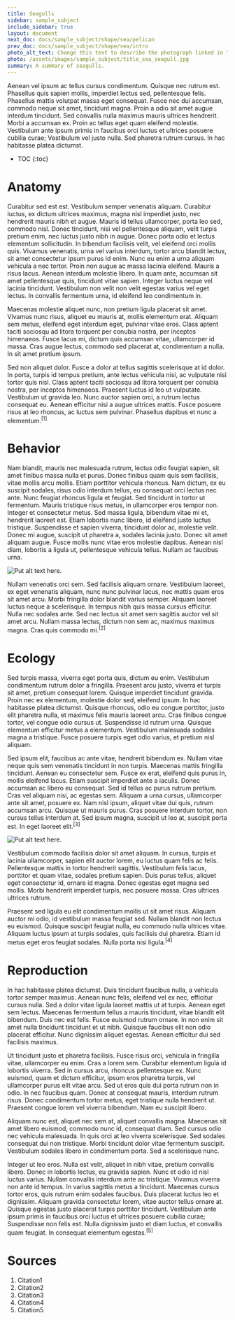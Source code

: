 ```yaml
---
title: Seagulls
sidebar: sample_subject
include_sidebar: true
layout: document
next_doc: docs/sample_subject/shape/sea/pelican
prev_doc: docs/sample_subject/shape/sea/intro
photo_alt_text: Change this text to describe the photograph linked in "photo".
photo: /assets/images/sample_subject/title_sea_seagull.jpg
summary: A summary of seagulls.
---
```


Aenean vel ipsum ac tellus cursus condimentum. Quisque nec rutrum est. Phasellus quis sapien mollis, imperdiet lectus sed, pellentesque felis. Phasellus mattis volutpat massa eget consequat. Fusce nec dui accumsan, commodo neque sit amet, tincidunt magna. Proin a odio sit amet augue interdum tincidunt. Sed convallis nulla maximus mauris ultrices hendrerit. Morbi a accumsan ex. Proin ac tellus eget quam eleifend molestie. Vestibulum ante ipsum primis in faucibus orci luctus et ultrices posuere cubilia curae; Vestibulum vel justo nulla. Sed pharetra rutrum cursus. In hac habitasse platea dictumst.

* TOC
{:toc}

# Anatomy

Curabitur sed est est. Vestibulum semper venenatis aliquam. Curabitur luctus, ex dictum ultrices maximus, magna nisl imperdiet justo, nec hendrerit mauris nibh et augue. Mauris id tellus ullamcorper, porta leo sed, commodo nisl. Donec tincidunt, nisi vel pellentesque aliquam, velit turpis pretium enim, nec luctus justo nibh in augue. Donec porta odio et lectus elementum sollicitudin. In bibendum facilisis velit, vel eleifend orci mollis quis. Vivamus venenatis, urna vel varius interdum, tortor arcu blandit lectus, sit amet consectetur ipsum purus id enim. Nunc eu enim a urna aliquam vehicula a nec tortor. Proin non augue ac massa lacinia eleifend. Mauris a risus lacus. Aenean interdum molestie libero. In quam ante, accumsan sit amet pellentesque quis, tincidunt vitae sapien. Integer luctus neque vel lacinia tincidunt. Vestibulum non velit non velit egestas varius vel eget lectus. In convallis fermentum urna, id eleifend leo condimentum in.

Maecenas molestie aliquet nunc, non pretium ligula placerat sit amet. Vivamus nunc risus, aliquet eu mauris at, mollis elementum erat. Aliquam sem metus, eleifend eget interdum eget, pulvinar vitae eros. Class aptent taciti sociosqu ad litora torquent per conubia nostra, per inceptos himenaeos. Fusce lacus mi, dictum quis accumsan vitae, ullamcorper id massa. Cras augue lectus, commodo sed placerat at, condimentum a nulla. In sit amet pretium ipsum.

Sed non aliquet dolor. Fusce a dolor at tellus sagittis scelerisque at id dolor. In porta, turpis id tempus pretium, ante lectus vehicula nisi, ac vulputate nisi tortor quis nisl. Class aptent taciti sociosqu ad litora torquent per conubia nostra, per inceptos himenaeos. Praesent luctus id leo ut vulputate. Vestibulum ut gravida leo. Nunc auctor sapien orci, a rutrum lectus consequat eu. Aenean efficitur nisi a augue ultrices mattis. Fusce posuere risus at leo rhoncus, ac luctus sem pulvinar. Phasellus dapibus et nunc a elementum.<sup>[1]</sup>

# Behavior

 Nam blandit, mauris nec malesuada rutrum, lectus odio feugiat sapien, sit amet finibus massa nulla et purus. Donec finibus quam quis sem facilisis, vitae mollis arcu mollis. Etiam porttitor vehicula rhoncus. Nam dictum, ex eu suscipit sodales, risus odio interdum tellus, eu consequat orci lectus nec ante. Nunc feugiat rhoncus ligula et feugiat. Sed tincidunt in tortor ut fermentum. Mauris tristique risus metus, in ullamcorper eros tempor non. Integer et consectetur metus. Sed massa ligula, bibendum vitae mi et, hendrerit laoreet est. Etiam lobortis nunc libero, id eleifend justo luctus tristique. Suspendisse et sapien viverra, tincidunt dolor ac, molestie velit. Donec mi augue, suscipit ut pharetra a, sodales lacinia justo. Donec sit amet aliquam augue. Fusce mollis nunc vitae eros molestie dapibus. Aenean nisl diam, lobortis a ligula ut, pellentesque vehicula tellus. Nullam ac faucibus urna.

![Put alt text here.](/template-information-site/assets/images/sample_subject/seagull1.jpg)

Nullam venenatis orci sem. Sed facilisis aliquam ornare. Vestibulum laoreet, ex eget venenatis aliquam, nunc nunc pulvinar lacus, nec mattis quam eros sit amet arcu. Morbi fringilla dolor blandit varius semper. Aliquam laoreet luctus neque a scelerisque. In tempus nibh quis massa cursus efficitur. Nulla nec sodales ante. Sed nec lectus sit amet sem sagittis auctor vel sit amet arcu. Nullam massa lectus, dictum non sem ac, maximus maximus magna. Cras quis commodo mi.<sup>[2]</sup>

# Ecology

Sed turpis massa, viverra eget porta quis, dictum eu enim. Vestibulum condimentum rutrum dolor a fringilla. Praesent arcu justo, viverra et turpis sit amet, pretium consequat lorem. Quisque imperdiet tincidunt gravida. Proin nec ex elementum, molestie dolor sed, eleifend ipsum. In hac habitasse platea dictumst. Quisque rhoncus, odio eu congue porttitor, justo elit pharetra nulla, et maximus felis mauris laoreet arcu. Cras finibus congue tortor, vel congue odio cursus ut. Suspendisse id rutrum urna. Quisque elementum efficitur metus a elementum. Vestibulum malesuada sodales magna a tristique. Fusce posuere turpis eget odio varius, et pretium nisl aliquam.

Sed ipsum elit, faucibus ac ante vitae, hendrerit bibendum ex. Nullam vitae neque quis sem venenatis tincidunt in non turpis. Maecenas mattis fringilla tincidunt. Aenean eu consectetur sem. Fusce ex erat, eleifend quis purus in, mollis eleifend lacus. Etiam suscipit imperdiet ante a iaculis. Donec accumsan ac libero eu consequat. Sed id tellus ac purus rutrum pretium. Cras vel aliquam nisi, ac egestas sem. Aliquam a urna cursus, ullamcorper ante sit amet, posuere ex. Nam nisl ipsum, aliquet vitae dui quis, rutrum accumsan arcu. Quisque ut mauris purus. Cras posuere interdum tortor, non cursus tellus interdum at. Sed ipsum magna, suscipit ut leo at, suscipit porta est. In eget laoreet elit.<sup>[3]</sup>

![Put alt text here.](/template-information-site/assets/images/sample_subject/seagull2.jpg)

Vestibulum commodo facilisis dolor sit amet aliquam. In cursus, turpis et lacinia ullamcorper, sapien elit auctor lorem, eu luctus quam felis ac felis. Pellentesque mattis in tortor hendrerit sagittis. Vestibulum felis lacus, porttitor et quam vitae, sodales pretium sapien. Duis purus tellus, aliquet eget consectetur id, ornare id magna. Donec egestas eget magna sed mollis. Morbi hendrerit imperdiet turpis, nec posuere massa. Cras ultrices ultrices rutrum.

Praesent sed ligula eu elit condimentum mollis ut sit amet risus. Aliquam auctor mi odio, id vestibulum massa feugiat sed. Nullam blandit non lectus eu euismod. Quisque suscipit feugiat nulla, eu commodo nulla ultrices vitae. Aliquam luctus ipsum at turpis sodales, quis facilisis dui pharetra. Etiam id metus eget eros feugiat sodales. Nulla porta nisi ligula.<sup>[4]</sup>

# Reproduction

In hac habitasse platea dictumst. Duis tincidunt faucibus nulla, a vehicula tortor semper maximus. Aenean nunc felis, eleifend vel ex nec, efficitur cursus nulla. Sed a dolor vitae ligula laoreet mattis ut at turpis. Aenean eget sem lectus. Maecenas fermentum tellus a mauris tincidunt, vitae blandit elit bibendum. Duis nec est felis. Fusce euismod rutrum ornare. In non enim sit amet nulla tincidunt tincidunt et ut nibh. Quisque faucibus elit non odio placerat efficitur. Nunc dignissim aliquet egestas. Aenean efficitur dui sed facilisis maximus.

Ut tincidunt justo et pharetra facilisis. Fusce risus orci, vehicula in fringilla vitae, ullamcorper eu enim. Cras a lorem sem. Curabitur elementum ligula id lobortis viverra. Sed in cursus arcu, rhoncus pellentesque ex. Nunc euismod, quam et dictum efficitur, ipsum eros pharetra turpis, vel ullamcorper purus elit vitae arcu. Sed ut eros quis dui porta rutrum non in odio. In nec faucibus quam. Donec at consequat mauris, interdum rutrum risus. Donec condimentum tortor metus, eget tristique nulla hendrerit ut. Praesent congue lorem vel viverra bibendum. Nam eu suscipit libero.

Aliquam nunc est, aliquet nec sem at, aliquet convallis magna. Maecenas sit amet libero euismod, commodo nunc id, consequat diam. Sed cursus odio nec vehicula malesuada. In quis orci at leo viverra scelerisque. Sed sodales consequat dui non tristique. Morbi tincidunt dolor vitae fermentum suscipit. Vestibulum sodales libero in condimentum porta. Sed a scelerisque nunc.

Integer ut leo eros. Nulla est velit, aliquet in nibh vitae, pretium convallis libero. Donec in lobortis lectus, eu gravida sapien. Nunc et odio id nisl luctus varius. Nullam convallis interdum ante ac tristique. Vivamus viverra non ante id tempus. In varius sagittis metus a tincidunt. Maecenas cursus tortor eros, quis rutrum enim sodales faucibus. Duis placerat luctus leo et dignissim. Aliquam gravida consectetur lorem, vitae auctor tellus ornare at. Quisque egestas justo placerat turpis porttitor tincidunt. Vestibulum ante ipsum primis in faucibus orci luctus et ultrices posuere cubilia curae; Suspendisse non felis est. Nulla dignissim justo et diam luctus, et convallis quam feugiat. In consequat elementum egestas.<sup>[5]</sup>

# Sources

1. Citation1
2. Citation2
3. Citation3
4. Citation4
5. Citation5

